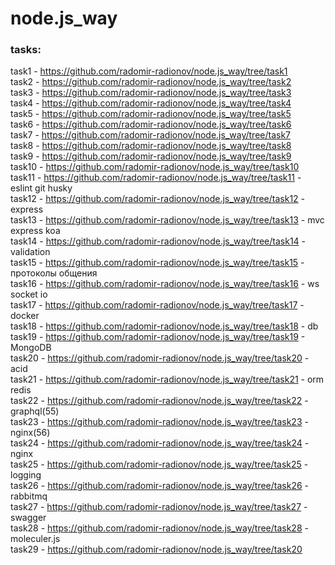 # node.js_way

### tasks:  
task1 - https://github.com/radomir-radionov/node.js_way/tree/task1  
task2 - https://github.com/radomir-radionov/node.js_way/tree/task2  
task3 - https://github.com/radomir-radionov/node.js_way/tree/task3  
task4 - https://github.com/radomir-radionov/node.js_way/tree/task4  
task5 - https://github.com/radomir-radionov/node.js_way/tree/task5  
task6 - https://github.com/radomir-radionov/node.js_way/tree/task6  
task7 - https://github.com/radomir-radionov/node.js_way/tree/task7  
task8 - https://github.com/radomir-radionov/node.js_way/tree/task8  
task9 - https://github.com/radomir-radionov/node.js_way/tree/task9  
task10 - https://github.com/radomir-radionov/node.js_way/tree/task10  
task11 - https://github.com/radomir-radionov/node.js_way/tree/task11 - eslint git husky  
task12 - https://github.com/radomir-radionov/node.js_way/tree/task12 - express    
task13 - https://github.com/radomir-radionov/node.js_way/tree/task13 - mvc express koa    
task14 - https://github.com/radomir-radionov/node.js_way/tree/task14 - validation   
task15 - https://github.com/radomir-radionov/node.js_way/tree/task15 - протоколы общения   
task16 - https://github.com/radomir-radionov/node.js_way/tree/task16 - ws socket io    
task17 - https://github.com/radomir-radionov/node.js_way/tree/task17 - docker  
task18 - https://github.com/radomir-radionov/node.js_way/tree/task18 - db    
task19 - https://github.com/radomir-radionov/node.js_way/tree/task19 - MongoDB   
task20 - https://github.com/radomir-radionov/node.js_way/tree/task20 - acid   
task21 - https://github.com/radomir-radionov/node.js_way/tree/task21 - orm redis   
task22 - https://github.com/radomir-radionov/node.js_way/tree/task22 - graphql(55)   
task23 - https://github.com/radomir-radionov/node.js_way/tree/task23 - nginx(56)  
task24 - https://github.com/radomir-radionov/node.js_way/tree/task24 - nginx   
task25 - https://github.com/radomir-radionov/node.js_way/tree/task25 - logging  
task26 - https://github.com/radomir-radionov/node.js_way/tree/task26 - rabbitmq  
task27 - https://github.com/radomir-radionov/node.js_way/tree/task27 - swagger  
task28 - https://github.com/radomir-radionov/node.js_way/tree/task28 - moleculer.js  
task29 - https://github.com/radomir-radionov/node.js_way/tree/task20 

